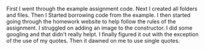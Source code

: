 First I went through the example assignment code. Next I created all folders and files. Then I Started borrowing code from the example. I then started going through the homework website to help follow the rules of the assignment. I struggled on adding an image to the constructor. I did some googling and that didn't really helpt. I finally figured it out with the exception of the use of my quotes. Then it dawned on me to use single quotes.
